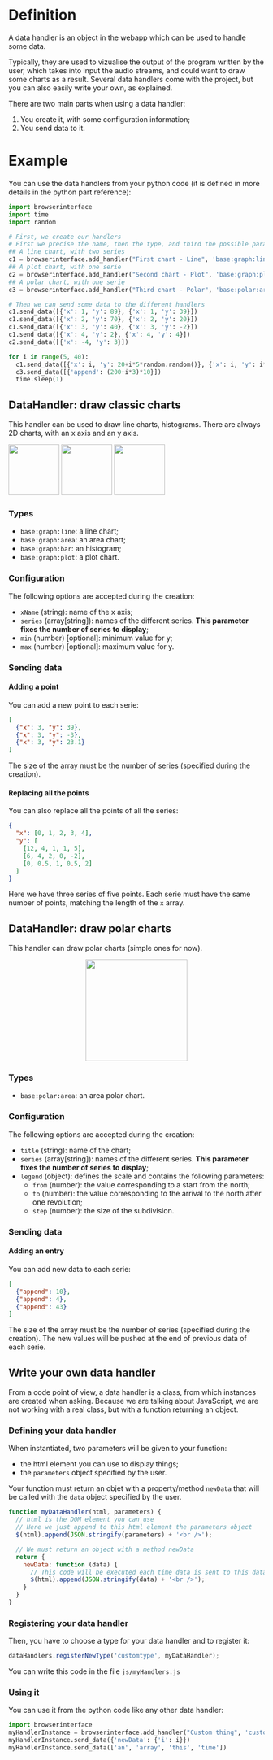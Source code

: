 # Definition

A data handler is an object in the webapp which can be used to handle some data.

Typically, they are used to vizualise the output of the program written by the user, which takes into input the audio streams, and could want to draw some charts as a result.
Several data handlers come with the project, but you can also easily write your own, as explained.

There are two main parts when using a data handler:

1. You create it, with some configuration information;
2. You send data to it.

# Example

You can use the data handlers from your python code (it is defined in more details in the python part reference):

```python
import browserinterface
import time
import random

# First, we create our handlers
# First we precise the name, then the type, and third the possible parameters
## A line chart, with two series
c1 = browserinterface.add_handler("First chart - Line", 'base:graph:line', {'xName': 'Name of x axis', 'series': ['First serie', 'Second serie']})
## A plot chart, with one serie
c2 = browserinterface.add_handler("Second chart - Plot", 'base:graph:plot', {'xName': 'Name of super x axis', 'series': ['Only serie']})
## A polar chart, with one serie
c3 = browserinterface.add_handler("Third chart - Polar", 'base:polar:area', {'title': 'Awesome polar chart', 'series': ['Intensity'], 'legend': {'from': 0, 'to': 360, 'step': 10}})

# Then we can send some data to the different handlers
c1.send_data([{'x': 1, 'y': 89}, {'x': 1, 'y': 39}])
c1.send_data([{'x': 2, 'y': 70}, {'x': 2, 'y': 20}])
c1.send_data([{'x': 3, 'y': 40}, {'x': 3, 'y': -2}])
c1.send_data([{'x': 4, 'y': 2}, {'x': 4, 'y': 4}])
c2.send_data([{'x': -4, 'y': 3}])

for i in range(5, 40):
  c1.send_data([{'x': i, 'y': 20+i*5*random.random()}, {'x': i, 'y': i*5*random.random()}])
  c3.send_data([{'append': (200+i*3)*10}])
  time.sleep(1)
```


## DataHandler: draw classic charts

This handler can be used to draw line charts, histograms.
There are always 2D charts, with an x axis and an y axis.

<img src="/img/handler-ex1.png" style="height: 100px !important;" />
<img src="/img/handler-ex2.png" style="height: 100px !important;" />
<img src="/img/handler-ex3.png" style="height: 100px !important;" />

### Types

* `base:graph:line`: a line chart;
* `base:graph:area`: an area chart;
* `base:graph:bar`: an histogram;
* `base:graph:plot`: a plot chart.

### Configuration

The following options are accepted during the creation:

* `xName` (string): name of the x axis;
* `series` (array[string]): names of the different series. **This parameter fixes the number of series to display**;
* `min` (number) [optional]: minimum value for y;
* `max` (number) [optional]: maximum value for y.

### Sending data

#### Adding a point

You can add a new point to each serie:

```json
[
  {"x": 3, "y": 39},
  {"x": 3, "y": -3},
  {"x": 3, "y": 23.1}
]
```

The size of the array must be the number of series (specified during the creation).

#### Replacing all the points

You can also replace all the points of all the series:

```json
{
  "x": [0, 1, 2, 3, 4],
  "y": [
    [12, 4, 1, 1, 5],
    [6, 4, 2, 0, -2],
    [0, 0.5, 1, 0.5, 2]
  ]
}
```

Here we have three series of five points.
Each serie must have the same number of points, matching the length of the `x` array.

## DataHandler: draw polar charts

This handler can draw polar charts (simple ones for now).

<img src="/img/handler-polar-ex1.png" style="height: 200px !important; display: block; margin: 0 auto;" />

### Types

* `base:polar:area`: an area polar chart.

### Configuration

The following options are accepted during the creation:

* `title` (string): name of the chart;
* `series` (array[string]): names of the different series. **This parameter fixes the number of series to display**;
* `legend` (object): defines the scale and contains the following parameters:
    * `from` (number): the value corresponding to a start from the north;
    * `to` (number): the value corresponding to the arrival to the north after one revolution;
    * `step` (number): the size of the subdivision.


### Sending data

#### Adding an entry

You can add new data to each serie:

```json
[
  {"append": 10},
  {"append": 4},
  {"append": 43}
]
```

The size of the array must be the number of series (specified during the creation).
The new values will be pushed at the end of previous data of each serie.

## Write your own data handler

From a code point of view, a data handler is a class, from which instances are created when asking.
Because we are talking about JavaScript, we are not working with a real class, but with a function returning an object.

### Defining your data handler

When instantiated, two parameters will be given to your function:
* the html element you can use to display things;
* the `parameters` object specified by the user.

Your function must return an objet with a property/method `newData` that will be called with the `data` object specified by the user.

```js
function myDataHandler(html, parameters) {
  // html is the DOM element you can use
  // Here we just append to this html element the parameters object
  $(html).append(JSON.stringify(parameters) + '<br />');

  // We must return an object with a method newData
  return {
    newData: function (data) {
      // This code will be executed each time data is sent to this data handler
      $(html).append(JSON.stringify(data) + '<br />');
    }
  }
}
```

### Registering your data handler

Then, you have to choose a type for your data handler and to register it:

```js
dataHandlers.registerNewType('customtype', myDataHandler);
```

You can write this code in the file `js/myHandlers.js`

### Using it

You can use it from the python code like any other data handler:

```python
import browserinterface
myHandlerInstance = browserinterface.add_handler("Custom thing", 'customtype', {'param1': True, 'param2': 'hello', 'param3': [0, 1, 2]})
myHandlerInstance.send_data({'newData': {'i': i}})
myHandlerInstance.send_data(['an', 'array', 'this', 'time'])
```
